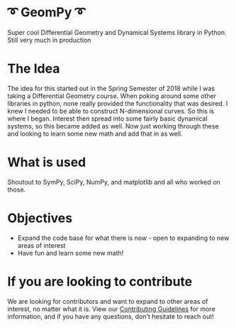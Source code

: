 # :curly_loop: GeomPy :curly_loop:
Super cool Differential Geometry and Dynamical Systems library in Python. Still very much in production

# The Idea
The idea for this started out in the Spring Semester of 2018 while I was taking a Differential Geometry course. When poking around some other libraries in python, none really provided the functionality that was desired. I knew I needed to be able to construct N-dimensional curves. So this is where I began. Interest then spread into some fairly basic dynamical systems, so this became added as well. Now just working through these and looking to learn some new math and add that in as well.

# What is used
Shoutout to SymPy, SciPy, NumPy, and matplotlib and all who worked on those.

# Objectives
* Expand the code base for what there is now - open to expanding to new areas of interest
* Have fun and learn some new math!

# If you are looking to contribute
We are looking for contributors and want to expand to other areas of interest, no matter what it is. View our [Contributing Guidelines](https://github.com/AlexKaracaoglu/GeomPy/blob/master/CONTRIBUTING.md) for more information, and if you have any questions, don't hesitate to reach out!
